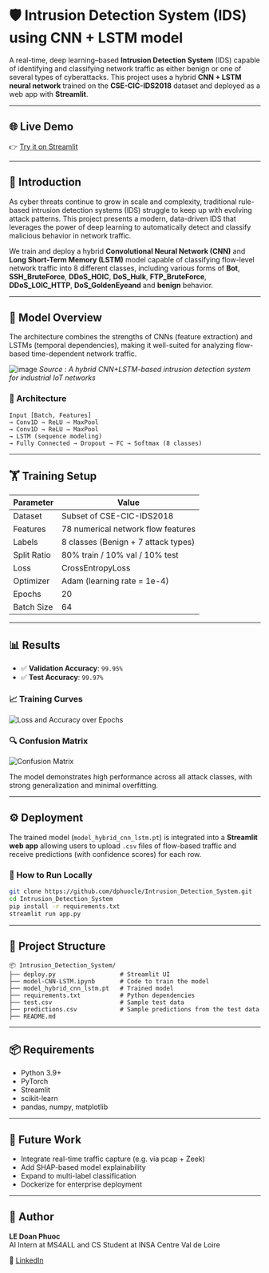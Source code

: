 
# 🛡️ Intrusion Detection System (IDS) using CNN + LSTM model

A real-time, deep learning–based **Intrusion Detection System** (IDS) capable of identifying and classifying network traffic as either benign or one of several types of cyberattacks. This project uses a hybrid **CNN + LSTM neural network** trained on the **CSE-CIC-IDS2018** dataset and deployed as a web app with **Streamlit**.

---

## 🌐 Live Demo

👉 [Try it on Streamlit](https://intrusiondetectionsystem-2301.streamlit.app)

---

## 📌 Introduction

As cyber threats continue to grow in scale and complexity, traditional rule-based intrusion detection systems (IDS) struggle to keep up with evolving attack patterns. This project presents a modern, data-driven IDS that leverages the power of deep learning to automatically detect and classify malicious behavior in network traffic.

We train and deploy a hybrid **Convolutional Neural Network (CNN)** and **Long Short-Term Memory (LSTM)** model capable of classifying flow-level network traffic into 8 different classes, including various forms of **Bot**, **SSH_BruteForce**, **DDoS_HOIC**, **DoS_Hulk**, **FTP_BruteForce**, **DDoS_LOIC_HTTP**, **DoS_GoldenEyeand** and **benign** behavior.

---

## 🧠 Model Overview

The architecture combines the strengths of CNNs (feature extraction) and LSTMs (temporal dependencies), making it well-suited for analyzing flow-based time-dependent network traffic.

![image](https://github.com/user-attachments/assets/fa086933-72d1-4e91-887f-5f44f947b35e)
*Source : A hybrid CNN+LSTM-based intrusion detection system for industrial IoT networks* 

### 📐 Architecture
```
Input [Batch, Features]
→ Conv1D → ReLU → MaxPool
→ Conv1D → ReLU → MaxPool
→ LSTM (sequence modeling)
→ Fully Connected → Dropout → FC → Softmax (8 classes)
```

---

## 🏋️ Training Setup

| Parameter        | Value                                 |
|------------------|---------------------------------------|
| Dataset          | Subset of CSE-CIC-IDS2018             |
| Features         | 78 numerical network flow features    |
| Labels           | 8 classes (Benign + 7 attack types)   |
| Split Ratio      | 80% train / 10% val / 10% test        |
| Loss             | CrossEntropyLoss                      |
| Optimizer        | Adam (learning rate = 1e-4)           |
| Epochs           | 20                                    |
| Batch Size       | 64                                    |

---

## 📊 Results

- ✅ **Validation Accuracy**: `99.95%` 
- ✅ **Test Accuracy**: `99.97%`

### 📈 Training Curves

![Loss and Accuracy over Epochs](https://github.com/user-attachments/assets/77678104-4d7e-46b7-b964-b523ed97970c)

### 🔍 Confusion Matrix

![Confusion Matrix](https://github.com/user-attachments/assets/f164c0bf-4e6a-48df-ab0d-825efe0392d3)


The model demonstrates high performance across all attack classes, with strong generalization and minimal overfitting.

---

## ⚙️ Deployment

The trained model (`model_hybrid_cnn_lstm.pt`) is integrated into a **Streamlit web app** allowing users to upload `.csv` files of flow-based traffic and receive predictions (with confidence scores) for each row.

### 🔧 How to Run Locally

```bash
git clone https://github.com/dphuocle/Intrusion_Detection_System.git
cd Intrusion_Detection_System
pip install -r requirements.txt
streamlit run app.py
```

---

## 📁 Project Structure

```
📦 Intrusion_Detection_System/
├── deploy.py                  # Streamlit UI
├── model-CNN-LSTM.ipynb       # Code to train the model
├── model_hybrid_cnn_lstm.pt   # Trained model
├── requirements.txt           # Python dependencies
├── test.csv                   # Sample test data
├── predictions.csv            # Sample predictions from the test data
├── README.md
```

---

## 📦 Requirements

- Python 3.9+
- PyTorch
- Streamlit
- scikit-learn
- pandas, numpy, matplotlib

---

## 📌 Future Work

- Integrate real-time traffic capture (e.g. via pcap + Zeek)
- Add SHAP-based model explainability
- Expand to multi-label classification
- Dockerize for enterprise deployment

---

## 👤 Author

**LE Doan Phuoc**  
AI Intern at MS4ALL and CS Student at INSA Centre Val de Loire

🔗 [LinkedIn](https://www.linkedin.com/in/dphuocle/)
